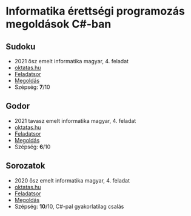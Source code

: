 # Informatika érettségi programozás megoldások C#-ban

## Sudoku

- 2021 ősz emelt informatika magyar, 4. feladat
- [oktatas.hu](https://www.oktatas.hu/kozneveles/erettsegi/feladatsorok/emelt_szint_2021osz/emelt_8nap)
- [Feladatsor](https://www.oktatas.hu/bin/content/dload/erettsegi/feladatok_2021osz_emelt/e_inf_21okt_fl.pdf#page=10)
- [Megoldás](Sudoku/Program.cs)
- Szépség: **7**/10

## Godor

- 2021 tavasz emelt informatika magyar, 4. feladat
- [oktatas.hu](https://www.oktatas.hu/kozneveles/erettsegi/feladatsorok/emelt_szint_2021tavasz/emelt_11nap)
- [Feladatsor](https://www.oktatas.hu/bin/content/dload/erettsegi/feladatok_2021tavasz_emelt/e_inf_21maj_fl.pdf#page=10)
- [Megoldás](Godor/Program.cs)
- Szépség: **6**/10

## Sorozatok

- 2020 ősz emelt informatika magyar, 4. feladat
- [oktatas.hu](https://www.oktatas.hu/kozneveles/erettsegi/feladatsorok/emelt_szint_2020osz/emelt_8nap)
- [Feladatsor](https://www.oktatas.hu/bin/content/dload/erettsegi/feladatok_2020osz_emelt/e_inf_20okt_fl.pdf#page=10)
- [Megoldás](Sorozatok/Program.cs)
- Szépség: **10**/10, C#-pal gyakorlatilag csalás
